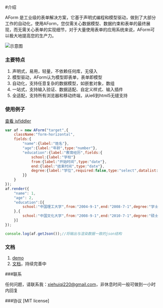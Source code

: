 #介绍

AForm 是工业级的表单解决方案，它基于声明式编程和模型驱动，做到了大部分工作的自动化，使用AForm，您仅需关心数据模型、数据约束和表单的最终展现，而无需关心表单的实现细节，对于大量使用表单的应用系统来说，AForm可以极大地提高您的生产力。

![示意图](http://xiehuiqi220.github.io/AForm/img/converse.png)

### 主要特点

1. 声明式，易用，轻量，不依赖任何库，无侵入
2. 模型驱动，AForm认为模型即表单，表单即模型
3. 自动化，支持任意复杂的数据模型，如嵌套对象，数组
5. 一站式，支持输入验证、数据适配、自定义样式、输入插件
7. 全适配，支持所有浏览器和移动终端，从ie6到html5无缝支持

### 使用例子
[查看 jsfiddler](http://jsfiddle.net/xiehuiqi220/yw58Lr2o/)
```javascript
var af = new AForm("target",{
    className:"form-horizontal",
    fields:{
        "name":{label:"姓名"},
        "age":{label:"年龄",type:"number"},
        "education":{label:"教育经历",fields:{
            school:{label:"学校"}
            from:{label:"开始时间",type:"date"},
            end:{label:"结束时间",type:"date"},
            degree:{label:"学位",required:false,type:"select",datalist:["学士","硕士",""]}
        }}
    }
});
af.render({
    "name": 1,
    "age": 2,
    "education":[{
        school:"中国理工大学",from:"2004-9-1",end:"2008-7-1",degree:"学士"
    },{
        school:"中国文化大学",from:"2008-9-1",end:"2010-7-1",degree:"硕士"
    }]
});

console.log(af.getJson());//将输出与渲染数据一致的json结构
```

### 文档

1. [demo](http://xiehuiqi220.github.io/AForm/)
2. [文档](http://xiehuiqi220.github.io/AForm/doc/book/)，持续完善中

###联系

任何问题，请联系我：xiehuiqi220@gmail.com，非休息时间一般可做到一小时内回复

###协议
[MIT license]
